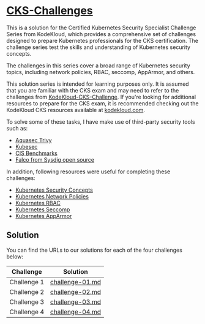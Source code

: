 # [CKS-Challenges](https://krishanthisera.github.io/CKS-Challenges/)

This is a solution for the Certified Kubernetes Security Specialist Challenge Series from KodeKloud,
which provides a comprehensive set of challenges designed to prepare Kubernetes professionals for the CKS certification.
The challenge series test the skills and understanding of Kubernetes security concepts.

The challenges in this series cover a broad range of Kubernetes security topics, including network policies, RBAC, seccomp, AppArmor, and others.

This solution series is intended for learning purposes only. It is assumed that you are familiar with the CKS exam and may need to refer to the
challenges from [KodeKloud-CKS-Challenge]. If you're looking for additional resources to prepare for the CKS exam,
it is recommended checking out the KodeKloud CKS resources available at [kodekloud.com].

To solve some of these tasks, I have make use of third-party security tools such as:

- [Aquasec Trivy](https://aquasecurity.github.io/trivy/)
- [Kubesec](https://kubesec.io/)
- [CIS Benchmarks](https://www.cisecurity.org/benchmark/kubernetes/)
- [Falco from Sysdig open source](https://falco.org/docs/getting-started/installation/)

In addition, following resources were useful for completing these challenges:

- [Kubernetes Security Concepts](https://kubernetes.io/docs/concepts/security/)
- [Kubernetes Network Policies](https://kubernetes.io/docs/concepts/services-networking/network-policies/)
- [Kubernetes RBAC](https://kubernetes.io/docs/reference/access-authn-authz/rbac/)
- [Kubernetes Seccomp](https://kubernetes.io/docs/tutorials/clusters/seccomp/)
- [Kubernetes AppArmor](https://kubernetes.io/docs/tutorials/clusters/apparmor/)

## Solution

You can find the URLs to our solutions for each of the four challenges below:

| Challenge | Solution                           |
|-----------|------------------------------------|
| Challenge 1 | [challenge-01.md](challenge-01.md) |
| Challenge 2 | [challenge-02.md](challenge-02.md) |
| Challenge 3 | [challenge-03.md](challenge-03.md) |
| Challenge 4 | [challenge-04.md](challenge-04.md) |

[kodekloud.com]: https://kodekloud.com/courses/certified-kubernetes-security-specialist-cks/
[KodeKloud-CKS-Challenge]: https://kodekloud.com/courses/cks-challenges/
